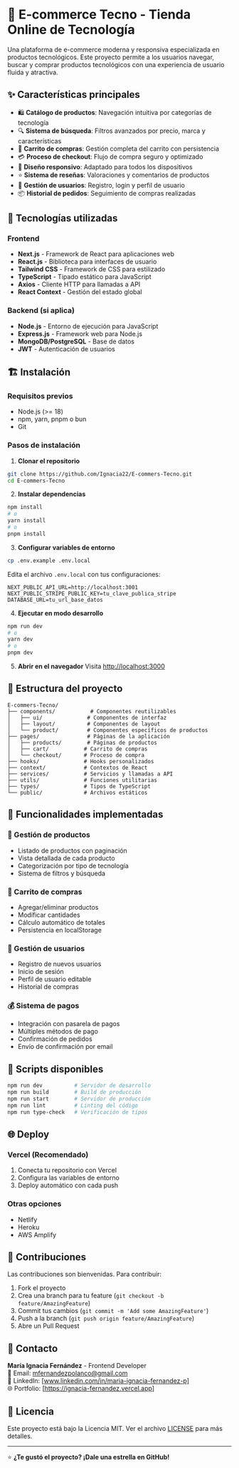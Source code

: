# 🛒 E-commerce Tecno - Tienda Online de Tecnología

Una plataforma de e-commerce moderna y responsiva especializada en productos tecnológicos. Este proyecto permite a los usuarios navegar, buscar y comprar productos tecnológicos con una experiencia de usuario fluida y atractiva.

## ✨ Características principales

- 🛍️ **Catálogo de productos**: Navegación intuitiva por categorías de tecnología
- 🔍 **Sistema de búsqueda**: Filtros avanzados por precio, marca y características
- 🛒 **Carrito de compras**: Gestión completa del carrito con persistencia
- 💳 **Proceso de checkout**: Flujo de compra seguro y optimizado
- 📱 **Diseño responsivo**: Adaptado para todos los dispositivos
- ⭐ **Sistema de reseñas**: Valoraciones y comentarios de productos
- 👤 **Gestión de usuarios**: Registro, login y perfil de usuario
- 📦 **Historial de pedidos**: Seguimiento de compras realizadas

## 🚀 Tecnologías utilizadas

### Frontend
- **Next.js** - Framework de React para aplicaciones web
- **React.js** - Biblioteca para interfaces de usuario
- **Tailwind CSS** - Framework de CSS para estilizado
- **TypeScript** - Tipado estático para JavaScript
- **Axios** - Cliente HTTP para llamadas a API
- **React Context** - Gestión del estado global

### Backend (si aplica)
- **Node.js** - Entorno de ejecución para JavaScript
- **Express.js** - Framework web para Node.js
- **MongoDB/PostgreSQL** - Base de datos
- **JWT** - Autenticación de usuarios

## 🏗️ Instalación

### Requisitos previos
- Node.js (>= 18)
- npm, yarn, pnpm o bun
- Git

### Pasos de instalación

1. **Clonar el repositorio**
```bash
git clone https://github.com/Ignacia22/E-commers-Tecno.git
cd E-commers-Tecno
```

2. **Instalar dependencias**
```bash
npm install
# o
yarn install
# o
pnpm install
```

3. **Configurar variables de entorno**
```bash
cp .env.example .env.local
```
Edita el archivo `.env.local` con tus configuraciones:
```env
NEXT_PUBLIC_API_URL=http://localhost:3001
NEXT_PUBLIC_STRIPE_PUBLIC_KEY=tu_clave_publica_stripe
DATABASE_URL=tu_url_base_datos
```

4. **Ejecutar en modo desarrollo**
```bash
npm run dev
# o
yarn dev
# o
pnpm dev
```

5. **Abrir en el navegador**
Visita [http://localhost:3000](http://localhost:3000)

## 📁 Estructura del proyecto

```
E-commers-Tecno/
├── components/           # Componentes reutilizables
│   ├── ui/              # Componentes de interfaz
│   ├── layout/          # Componentes de layout
│   └── product/         # Componentes específicos de productos
├── pages/               # Páginas de la aplicación
│   ├── products/        # Páginas de productos
│   ├── cart/           # Carrito de compras
│   └── checkout/       # Proceso de compra
├── hooks/              # Hooks personalizados
├── context/            # Contextos de React
├── services/           # Servicios y llamadas a API
├── utils/              # Funciones utilitarias
├── types/              # Tipos de TypeScript
└── public/             # Archivos estáticos
```

## 🎯 Funcionalidades implementadas

### 🏪 Gestión de productos
- Listado de productos con paginación
- Vista detallada de cada producto
- Categorización por tipo de tecnología
- Sistema de filtros y búsqueda

### 🛒 Carrito de compras
- Agregar/eliminar productos
- Modificar cantidades
- Cálculo automático de totales
- Persistencia en localStorage

### 👤 Gestión de usuarios
- Registro de nuevos usuarios
- Inicio de sesión
- Perfil de usuario editable
- Historial de compras

### 💰 Sistema de pagos
- Integración con pasarela de pagos
- Múltiples métodos de pago
- Confirmación de pedidos
- Envío de confirmación por email

## 🚀 Scripts disponibles

```bash
npm run dev          # Servidor de desarrollo
npm run build        # Build de producción
npm run start        # Servidor de producción
npm run lint         # Linting del código
npm run type-check   # Verificación de tipos
```

## 🌐 Deploy

### Vercel (Recomendado)
1. Conecta tu repositorio con Vercel
2. Configura las variables de entorno
3. Deploy automático con cada push

### Otras opciones
- Netlify
- Heroku
- AWS Amplify

## 🤝 Contribuciones

Las contribuciones son bienvenidas. Para contribuir:

1. Fork el proyecto
2. Crea una branch para tu feature (`git checkout -b feature/AmazingFeature`)
3. Commit tus cambios (`git commit -m 'Add some AmazingFeature'`)
4. Push a la branch (`git push origin feature/AmazingFeature`)
5. Abre un Pull Request

## 📧 Contacto

**María Ignacia Fernández** - Frontend Developer  
📧 Email: [mfernandezpolanco@gmail.com](mailto:mfernandezpolanco@gmail.com)  
🔗 LinkedIn: [www.linkedin.com/in/maria-ignacia-fernandez-p]  
🌐 Portfolio: [https://ignacia-fernandez.vercel.app]

## 📄 Licencia

Este proyecto está bajo la Licencia MIT. Ver el archivo [LICENSE](LICENSE) para más detalles.

---

⭐ **¿Te gustó el proyecto? ¡Dale una estrella en GitHub!**
